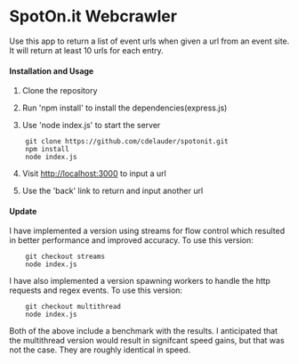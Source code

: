 SpotOn.it Webcrawler
========

Use this app to return a list of event urls when given a url from an event site. It will return at least 10 urls for each entry.

#### Installation and Usage

1) Clone the repository

2) Run 'npm install' to install the dependencies(express.js)

3) Use 'node index.js' to start the server

``` 
    git clone https://github.com/cdelauder/spotonit.git
    npm install
    node index.js
```

4) Visit [http://localhost:3000](http://localhost:3000) to input a url

5) Use the 'back' link to return and input another url

#### Update

I have implemented a version using streams for flow control which resulted in better performance and improved accuracy. To use this version:
```
    git checkout streams
    node index.js
```

I have also implemented a version spawning workers to handle the http requests and regex events. To use this version:
```
    git checkout multithread
    node index.js
```

Both of the above include a benchmark with the results. I anticipated that the multithread version would result in signifcant speed gains, but that was not the case. They are roughly identical in speed. 